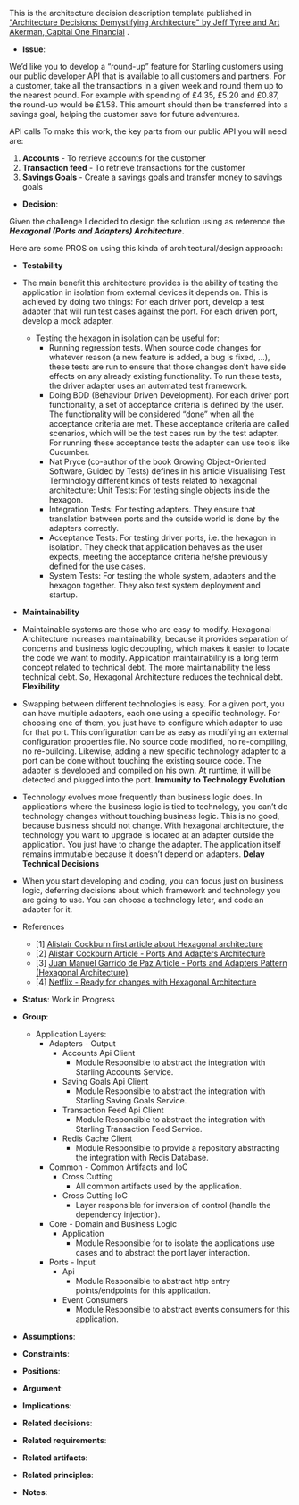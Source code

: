 This is the architecture decision description template published
in ["Architecture Decisions: Demystifying Architecture" by Jeff Tyree and Art Akerman, Capital One Financial](https://www.utdallas.edu/~chung/SA/zz-Impreso-architecture_decisions-tyree-05.pdf)
.

* **Issue**:

We’d like you to develop a “round-up” feature for Starling customers using our public developer API
that is available to all customers and partners.
For a customer, take all the transactions in a given week and round them up to the nearest pound.
For example with spending of £4.35, £5.20 and £0.87, the round-up would be £1.58. This amount should
then be transferred into a savings goal, helping the customer save for future adventures.

API calls
To make this work, the key parts from our public API you will need are:

1. **Accounts** - To retrieve accounts for the customer
2. **Transaction feed** - To retrieve transactions for the customer
3. **Savings Goals** - Create a savings goals and transfer money to savings goals

* **Decision**:

Given the challenge I decided to design the solution using as reference the **_Hexagonal (Ports and
Adapters) Architecture_**.

Here are some PROS on using this kinda of architectural/design approach:

* **Testability**

* The main benefit this architecture provides is the ability of testing the application in
  isolation from external devices it depends on. This is achieved by doing two things:
  For each driver port, develop a test adapter that will run test cases against the port.
  For each driven port, develop a mock adapter.

    * Testing the hexagon in isolation can be useful for:
        * Running regression tests. When source code changes for whatever reason (a new feature is
          added, a bug is fixed, …), these tests are run to ensure that those changes don’t have
          side effects
          on any already existing functionality. To run these tests, the driver adapter uses an
          automated
          test framework.
        * Doing BDD (Behaviour Driven Development). For each driver port functionality, a set of
          acceptance criteria is defined by the user. The functionality will be considered “done”
          when all the
          acceptance criteria are met. These acceptance criteria are called scenarios, which will be
          the test
          cases run by the test adapter. For running these acceptance tests the adapter can use
          tools like
          Cucumber.
        * Nat Pryce (co-author of the book Growing Object-Oriented Software, Guided by Tests)
          defines in his article Visualising Test Terminology different kinds of tests related to
          hexagonal
          architecture:
          Unit Tests: For testing single objects inside the hexagon.
        * Integration Tests: For testing adapters. They ensure that translation between ports and
          the outside world is done by the adapters correctly.
        * Acceptance Tests: For testing driver ports, i.e. the hexagon in isolation. They check that
          application behaves as the user expects, meeting the acceptance criteria he/she previously
          defined for the use cases.
        * System Tests: For testing the whole system, adapters and the hexagon together. They also
          test system deployment and startup.

* **Maintainability**

* Maintainable systems are those who are easy to modify. Hexagonal Architecture increases
  maintainability, because it provides separation of concerns and business logic decoupling,
  which makes it easier to locate the code we want to modify. Application maintainability is a
  long term concept related to technical debt. The more maintainability the less technical debt.
  So, Hexagonal Architecture reduces the technical debt.
  **Flexibility**
* Swapping between different technologies is easy. For a given port, you can have multiple
  adapters, each one using a specific technology. For choosing one of them, you just have to
  configure which adapter to use for that port. This configuration can be as easy as modifying
  an external configuration properties file. No source code modified, no re-compiling, no
  re-building.
  Likewise, adding a new specific technology adapter to a port can be done without touching the
  existing source code. The adapter is developed and compiled on his own. At runtime, it will be
  detected and plugged into the port.
  **Immunity to Technology Evolution**
* Technology evolves more frequently than business logic does. In applications where the
  business logic is tied to technology, you can’t do technology changes without touching
  business logic. This is no good, because business should not change.
  With hexagonal architecture, the technology you want to upgrade is located at an adapter
  outside the application. You just have to change the adapter. The application itself remains
  immutable because it doesn’t depend on adapters.
  **Delay Technical Decisions**
* When you start developing and coding, you can focus just on business logic, deferring
  decisions about which framework and technology you are going to use. You can choose a
  technology later, and code an adapter for it.

* References
    * [1] [Alistair Cockburn first article about Hexagonal architecture](https://archive.ph/5j2NI#selection-41.0-183.17)
    * [2] [Alistair Cockburn Article - Ports And Adapters Architecture](http://wiki.c2.com/?PortsAndAdaptersArchitecture)
    * [3] [Juan Manuel Garrido de Paz Article - Ports and Adapters Pattern (Hexagonal Architecture)](https://jmgarridopaz.github.io/content/hexagonalarchitecture.html#tc6-2-3)
    * [4] [Netflix - Ready for changes with Hexagonal Architecture](https://netflixtechblog.com/ready-for-changes-with-hexagonal-architecture-b315ec967749)


* **Status**: Work in Progress 

* **Group**:

    * Application Layers:
        * Adapters - Output
            * Accounts Api Client
                * Module Responsible to abstract the integration with Starling Accounts Service.
            * Saving Goals Api Client
                * Module Responsible to abstract the integration with Starling Saving Goals Service.
            * Transaction Feed Api Client
                * Module Responsible to abstract the integration with Starling Transaction Feed
                  Service.
            * Redis Cache Client
                * Module Responsible to provide a repository abstracting the integration with Redis
                  Database.
        * Common - Common Artifacts and IoC
            * Cross Cutting
                * All common artifacts used by the application.
            * Cross Cutting IoC
                * Layer responsible for inversion of control (handle the dependency injection).
        * Core - Domain and Business Logic
            * Application
                * Module Responsible for to isolate the applications use cases and to abstract the
                  port layer interaction.
        * Ports - Input
            * Api
                * Module Responsible to abstract http entry points/endpoints for this application.
            * Event Consumers
                * Module Responsible to abstract events consumers for this application.

* **Assumptions**:


* **Constraints**: 

* **Positions**: 

* **Argument**:

* **Implications**: 

* **Related decisions**:

* **Related requirements**:

* **Related artifacts**: 

* **Related principles**: 

* **Notes**:

